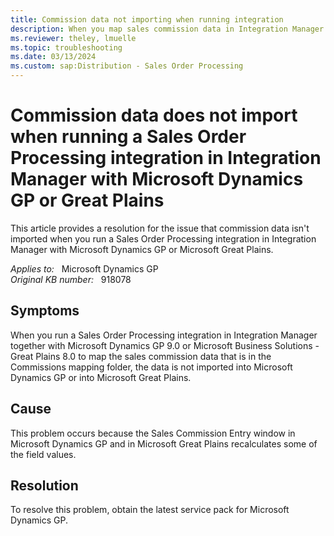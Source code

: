 ```yaml
---
title: Commission data not importing when running integration
description: When you map sales commission data in Integration Manager together with Microsoft Dynamics GP or Microsoft Great Plains 8.0, the data is not imported into the program. A service pack is now available to resolve this problem.
ms.reviewer: theley, lmuelle
ms.topic: troubleshooting
ms.date: 03/13/2024
ms.custom: sap:Distribution - Sales Order Processing
---
```

# Commission data does not import when running a Sales Order Processing integration in Integration Manager with Microsoft Dynamics GP or Great Plains

This article provides a resolution for the issue that commission data isn't imported when you run a Sales Order Processing integration in Integration Manager with Microsoft Dynamics GP or Microsoft Great Plains.

_Applies to:_ &nbsp; Microsoft Dynamics GP  
_Original KB number:_ &nbsp; 918078

## Symptoms

When you run a Sales Order Processing integration in Integration Manager together with Microsoft Dynamics GP 9.0 or Microsoft Business Solutions - Great Plains 8.0 to map the sales commission data that is in the Commissions mapping folder, the data is not imported into Microsoft Dynamics GP or into Microsoft Great Plains.

## Cause

This problem occurs because the Sales Commission Entry window in Microsoft Dynamics GP and in Microsoft Great Plains recalculates some of the field values.

## Resolution

To resolve this problem, obtain the latest service pack for Microsoft Dynamics GP.
